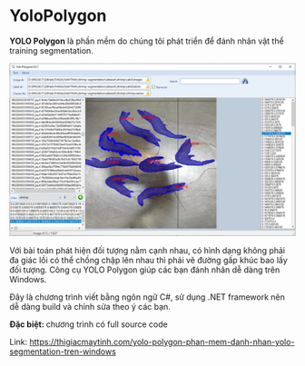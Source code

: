 # YoloPolygon

<strong>YOLO Polygon</strong> là phần mềm do chúng tôi phát triển để đánh nhãn vật thể training segmentation. 

![](images/yolo-polygon.jpg)

Với bài toán phát hiện đối tượng nằm cạnh nhau, có hình dạng không phải đa giác lồi có thể chồng chập lên nhau thì phải vẽ đường gấp khúc bao lấy đối tượng. Công cụ YOLO Polygon giúp các bạn đánh nhãn dễ dàng trên Windows. 

Đây là chương trình viết bằng ngôn ngữ C#, sử dụng .NET framework nên dễ dàng build và chỉnh sửa theo ý các bạn.

<strong>Đặc biệt: </strong>chương trình có full source code

Link: https://thigiacmaytinh.com/yolo-polygon-phan-mem-danh-nhan-yolo-segmentation-tren-windows